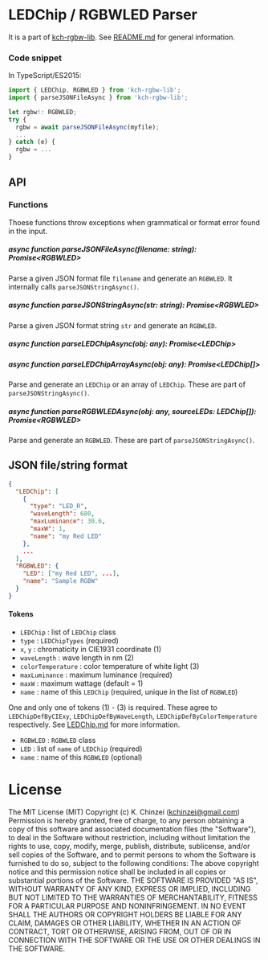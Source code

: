 # LEDChip / RGBWLED Parser

It is a part of [kch-rgbw-lib](https://github.com/kchinzei/kch-rgbw-lib).
See [README.md](https://github.com/kchinzei/kch-rgbw-lib/#README.md)
for general information.

### Code snippet

In TypeScript/ES2015:

```TypeScript
import { LEDChip, RGBWLED } from 'kch-rgbw-lib';
import { parseJSONFileAsync } from 'kch-rgbw-lib';

let rgbw!: RGBWLED;
try {
  rgbw = await parseJSONFileAsync(myfile);
  ...
} catch (e) {
  rgbw = ...
}

```

## API

### Functions

Thoese functions throw exceptions when grammatical or format error found in the input.

##### async function parseJSONFileAsync(filename: string): Promise\<RGBWLED\>

Parse a given JSON format file `filename` and generate an `RGBWLED`.
It internally calls `parseJSONStringAsync()`.

##### async function parseJSONStringAsync(str: string): Promise\<RGBWLED\>

Parse a given JSON format string `str` and generate an `RGBWLED`.

##### async function parseLEDChipAsync(obj: any): Promise\<LEDChip\>

##### async function parseLEDChipArrayAsync(obj: any): Promise\<LEDChip[]\>

Parse and generate an `LEDChip` or an array of `LEDChip`. These are part of `parseJSONStringAsync()`.

##### async function parseRGBWLEDAsync(obj: any, sourceLEDs: LEDChip[]): Promise\<RGBWLED\>

Parse and generate an `RGBWLED`. These are part of `parseJSONStringAsync()`.

## JSON file/string format

```JSON
{
  "LEDChip": [
    {
      "type": "LED_R",
      "waveLength": 680,
      "maxLuminance": 30.6,
      "maxW": 1,
      "name": "my Red LED"
    },
    ...
  ],
  "RGBWLED": {
    "LED": ["my Red LED", ...],
    "name": "Sample RGBW"
  }
}
```

#### Tokens

- `LEDChip` : list of `LEDChip` class
- `type` : `LEDChipTypes` (required)
- `x`, `y` : chromaticity in CIE1931 coordinate (1)
- `waveLength` : wave length in nm (2)
- `colorTemperature` : color temperature of white light (3)
- `maxLuminance` : maximum luminance (required)
- `maxW` : maximum wattage (default = 1)
- `name` : name of this `LEDChip` (required, unique in the list of `RGBWLED`)

One and only one of tokens (1) - (3) is required. These agree to `LEDChipDefByCIExy`, `LEDChipDefByWaveLength`, `LEDChipDefByColorTemperature` respectively. See [LEDChip.md](https://github.com/kchinzei/kch-rgbw-lib/#LEDChip.md) for more information.

- `RGBWLED` : `RGBWLED` class
- `LED` : list of `name` of `LEDChip` (required)
- `name` : name of this `RGBWLED` (optional)

# License

The MIT License (MIT)
Copyright (c) K. Chinzei (kchinzei@gmail.com)
Permission is hereby granted, free of charge, to any person obtaining a copy
of this software and associated documentation files (the "Software"), to deal
in the Software without restriction, including without limitation the rights
to use, copy, modify, merge, publish, distribute, sublicense, and/or sell
copies of the Software, and to permit persons to whom the Software is
furnished to do so, subject to the following conditions:
The above copyright notice and this permission notice shall be included in
all copies or substantial portions of the Software.
THE SOFTWARE IS PROVIDED "AS IS", WITHOUT WARRANTY OF ANY KIND, EXPRESS OR
IMPLIED, INCLUDING BUT NOT LIMITED TO THE WARRANTIES OF MERCHANTABILITY,
FITNESS FOR A PARTICULAR PURPOSE AND NONINFRINGEMENT. IN NO EVENT SHALL THE
AUTHORS OR COPYRIGHT HOLDERS BE LIABLE FOR ANY CLAIM, DAMAGES OR OTHER
LIABILITY, WHETHER IN AN ACTION OF CONTRACT, TORT OR OTHERWISE, ARISING FROM,
OUT OF OR IN CONNECTION WITH THE SOFTWARE OR THE USE OR OTHER DEALINGS IN
THE SOFTWARE.
